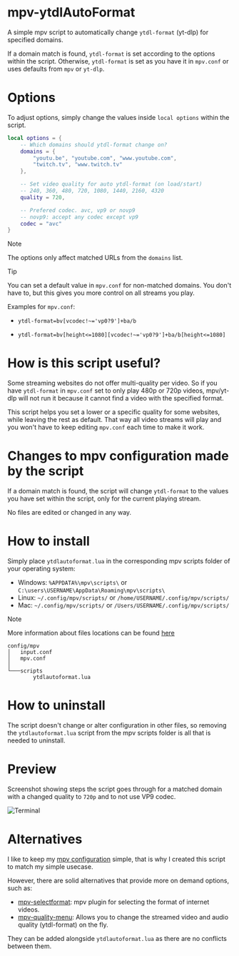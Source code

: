 # mpv-ytdlAutoFormat
A simple mpv script to automatically change `ytdl-format` (yt-dlp) for specified domains.

If a domain match is found, `ytdl-format` is set according to the options within the script. Otherwise, `ytdl-format` is set as you have it in `mpv.conf` or uses defaults from `mpv` or `yt-dlp`.

# Options
To adjust options, simply change the values inside `local options` within the script.

```lua
local options = {
    -- Which domains should ytdl-format change on?
    domains = {
        "youtu.be", "youtube.com", "www.youtube.com", 
        "twitch.tv", "www.twitch.tv"
    },

    -- Set video quality for auto ytdl-format (on load/start)
    -- 240, 360, 480, 720, 1080, 1440, 2160, 4320
    quality = 720,

    -- Prefered codec. avc, vp9 or novp9
    -- novp9: accept any codec except vp9
    codec = "avc"
}
```

> [!NOTE]
> The options only affect matched URLs from the `domains` list.

> [!TIP]
> You can set a default value in `mpv.conf` for non-matched domains. You don't have to, but this gives you more control on all streams you play.
>
> Examples for `mpv.conf`:
>
> - `ytdl-format=bv[vcodec!~='vp0?9']+ba/b`
>
> - `ytdl-format=bv[height<=1080][vcodec!~='vp0?9']+ba/b[height<=1080]`

# How is this script useful?
Some streaming websites do not offer multi-quality per video. So if you have `ytdl-format` in `mpv.conf` set to only play 480p or 720p videos, mpv/yt-dlp will not run it because it cannot find a video with the specified format.

This script helps you set a lower or a specific quality for some websites, while leaving the rest as default. That way all video streams will play and you won't have to keep editing `mpv.conf` each time to make it work.

# Changes to mpv configuration made by the script
If a domain match is found, the script will change `ytdl-format` to the values you have set within the script, only for the current playing stream.

No files are edited or changed in any way.

# How to install
Simply place `ytdlautoformat.lua` in the corresponding mpv scripts folder of your operating system:

- Windows: `%APPDATA%\mpv\scripts\` or `C:\users\USERNAME\AppData\Roaming\mpv\scripts\`
- Linux: `~/.config/mpv/scripts/` or `/home/USERNAME/.config/mpv/scripts/`
- Mac: `~/.config/mpv/scripts/` or `/Users/USERNAME/.config/mpv/scripts/`

> [!NOTE]
> More information about files locations can be found  [here](https://mpv.io/manual/master/#files)

```
config/mpv
│   input.conf
│   mpv.conf
│
└───scripts
        ytdlautoformat.lua
```

# How to uninstall
The script doesn't change or alter configuration in other files, so removing the `ytdlautoformat.lua` script from the mpv scripts folder is all that is needed to uninstall.

# Preview
Screenshot showing steps the script goes through for a matched domain with a changed quality to `720p` and to not use VP9 codec.

![Terminal](https://github.com/user-attachments/assets/ee71a77a-3c0b-43f4-a16d-0de8909669d4)

# Alternatives
I like to keep my [mpv configuration](https://github.com/Samillion/mpv-conf) simple, that is why I created this script to match my simple usecase.

However, there are solid alternatives that provide more on demand options, such as:
- [mpv-selectformat](https://github.com/koonix/mpv-selectformat): mpv plugin for selecting the format of internet videos.
- [mpv-quality-menu](https://github.com/christoph-heinrich/mpv-quality-menu): Allows you to change the streamed video and audio quality (ytdl-format) on the fly. 

They can be added alongside `ytdlautoformat.lua` as there are no conflicts between them.

